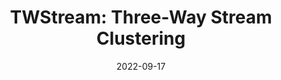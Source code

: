 ---
title: "TWStream: Three-Way Stream Clustering"
collection: publications
permalink: /publication/paper-11_2024-02-21
date: 2022-09-17
venue: 'IEEE Transactions on Fuzzy Systems'
link: 'https://ieeexplore.ieee.org/abstract/document/10463125'
paperurl: '/files/paper-11_2024-02-21/paper.pdf'
code: '/files/paper-11_2024-02-21/cite.bib'
github: 'https://github.com/Du-Team/TWStream'
citation: 'Jiarui sun, Mingjing Du<sup>*</sup>, Zhenkang Lew, Yongquan Dong. &quot;TWStream: Three-Way Stream Clustering.&quot; <i>IEEE Transactions on Fuzzy Systems</i>, 2024.'
---